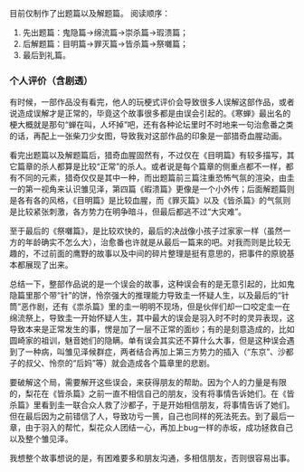 目前仅制作了出题篇以及解题篇。
阅读顺序：

1. 先出题篇：鬼隐篇->绵流篇->崇杀篇->瑕溃篇；
2. 后解题篇：目明篇->罪灭篇->皆杀篇->祭囃篇；
3. 最后到礼篇。





### 个人评价（含剧透）

有时候，一部作品没有看完，他人的玩梗式评价会导致很多人误解这部作品，或者说造成误解才是正常的，毕竟这个故事很多都是由误会引起的。《寒蝉》最出名的梗大概就是那句“蝉在叫，人坏掉”吧，还有各种论坛里时不时地来一句治愈番之类的话，再配上一张柴刀少女图，导致我对这部作品的印象是一部猎奇血腥动画。

看完出题篇以及解题篇后，猎奇血腥固然有，不过仅在《目明篇》有较多描写，其它篇章的杀人都算是比较“正常”的杀人。或者说是每个篇章的侧重点都不一样，都有不同的元素，猎奇仅仅是其中一种，而出题篇前三篇注重恐怖气氛的渲染，由圭一的第一视角来认识雏见泽，第四篇《暇溃篇》更像是一个小外传；后面解题篇则是各有各的风格，《目明篇》是比较血腥，而《罪灭篇》以及《皆杀篇》的气氛则是比较紧张刺激，各方势力在明争暗斗，但最后都逃不过“大灾难”。

至于最后的《祭囃篇》，是比较欢快的，最后的决战像小孩子过家家一样（虽然一方的年龄确实不怎么大），治愈番也许就是从最后一篇来的吧。对我而则是比较无趣的，不过前面的鹰野的故事以及中间的碎片整理是挺有意思的，把事件的原貌基本都展现了出来。

总结一下，整部作品说的是一个误会的故事，这种误会有的是无意引起的，比如鬼隐篇里那个带“针”的饼，怜奈强大的推理能力导致圭一怀疑人生，以及最后的“针筒”恶作剧，还有《祟杀篇》里的圭一明明不现场，但是伙伴们却一口咬定圭一在绵流祭上，导致圭一开始怀疑人生，其中最大的误会是羽入时不时的灵异表现，这导致本来是正常发生的事，愣是加了一层不正常的面纱；有的是刻意造成的，比如圆崎家的祖训，魅音她们的隐瞒。单有误会其实还不算什么大事，但是这种误会遇到了一种病，叫雏见泽候群症，两者结合再加上第三方势力的插入（“东京”、沙都子的叔父、怜奈的“后妈”等）就会造成各个篇章里的悲剧。

要破解这个局，需要解开这些误会，来获得朋友的帮助。因为个人的力量是有限的，梨花在《皆杀篇》之前一直不相信自己的朋友，没有将事情告诉她们。在《皆杀篇》里看到圭一联合众人救了沙都子，于是开始相信朋友，将事情告诉了她们。但在最后因为之前错信了人，导致功亏一篑，自己也同样的死法死去。到了最后一章，由于羽入的帮忙，梨花众人团结一心，再加上bug一样的赤坂，成功拯救自己以及整个雏见泽。

我想整个故事想说的是，有困难要多和朋友沟通，多相信朋友，否则很容易出事。
